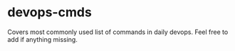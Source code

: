# devops-cmds
Covers most commonly used list of commands in daily devops. Feel free to add if anything missing.
